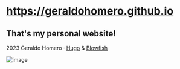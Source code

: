 # https://geraldohomero.github.io

## That's my personal website!

2023 Geraldo Homero · [Hugo](https://gohugo.io/) & [Blowfish](https://blowfish.page/)

![image](https://github.com/geraldohomero/geraldohomero.github.io/assets/70844369/ce5adfdf-dc99-4771-99a1-1955dfd87076#vitrinedev)
